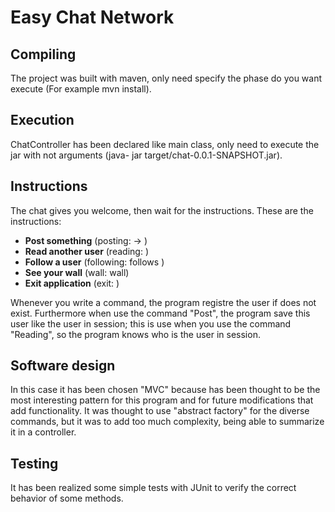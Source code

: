 # Easy Chat Network

## Compiling

The project was built with maven, only need specify the phase do you want execute (For example mvn install).

## Execution

ChatController has been declared like main class, only need to execute the jar with not arguments (java- jar target/chat-0.0.1-SNAPSHOT.jar).

## Instructions

The chat gives you welcome, then wait for the instructions. These are the instructions:

- **Post something** (posting: <user name> -> <message>)
- **Read another user** (reading: <user name>)
- **Follow a user** (following: <user name> follows <another user>)
- **See your wall** (wall: <user name> wall)
- **Exit application** (exit: <user name>)

Whenever you write a command, the program registre the user if does not exist. Furthermore when use the command "Post", the program save this user like the user in session; this is use when you use the command "Reading", so the program knows who is the user in session.

## Software design

In this case it has been chosen "MVC" because has been thought to be the most interesting pattern for this program and for future modifications that add functionality. It was thought to use "abstract factory" for the diverse commands, but it was to add too much complexity, being able to summarize it in a controller.

## Testing

It has been realized some simple tests with JUnit to verify the correct behavior of some methods.